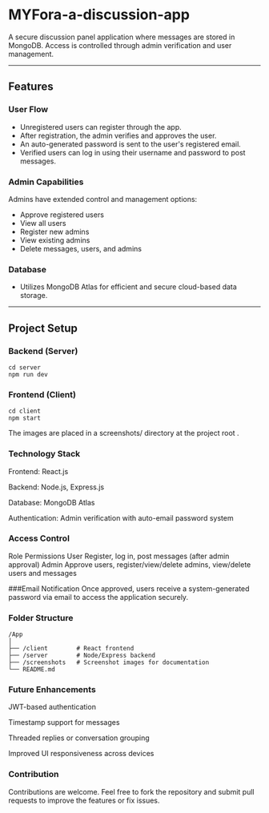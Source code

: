 # MYFora-a-discussion-app

A secure discussion panel application where messages are stored in MongoDB. Access is controlled through admin verification and user management.

---
## Features

### User Flow
- Unregistered users can register through the app.
- After registration, the admin verifies and approves the user.
- An auto-generated password is sent to the user's registered email.
- Verified users can log in using their username and password to post messages.

### Admin Capabilities
Admins have extended control and management options:
- Approve registered users
- View all users
- Register new admins
- View existing admins
- Delete messages, users, and admins

### Database
- Utilizes MongoDB Atlas for efficient and secure cloud-based data storage.

---

## Project Setup

### Backend (Server)
```
cd server
npm run dev
```

### Frontend (Client)
```
cd client
npm start
```

The images are placed in a screenshots/ directory at the project root .


### Technology Stack

Frontend: React.js

Backend: Node.js, Express.js

Database: MongoDB Atlas

Authentication: Admin verification with auto-email password system

### Access Control
Role	Permissions
User	Register, log in, post messages (after admin approval)
Admin	Approve users, register/view/delete admins, view/delete users and messages

###Email Notification
Once approved, users receive a system-generated password via email to access the application securely.

### Folder Structure
```
/App
│
├── /client        # React frontend
├── /server        # Node/Express backend
├── /screenshots   # Screenshot images for documentation
└── README.md
```

### Future Enhancements

JWT-based authentication

Timestamp support for messages

Threaded replies or conversation grouping

Improved UI responsiveness across devices

### Contribution
Contributions are welcome. Feel free to fork the repository and submit pull requests to improve the features or fix issues.

